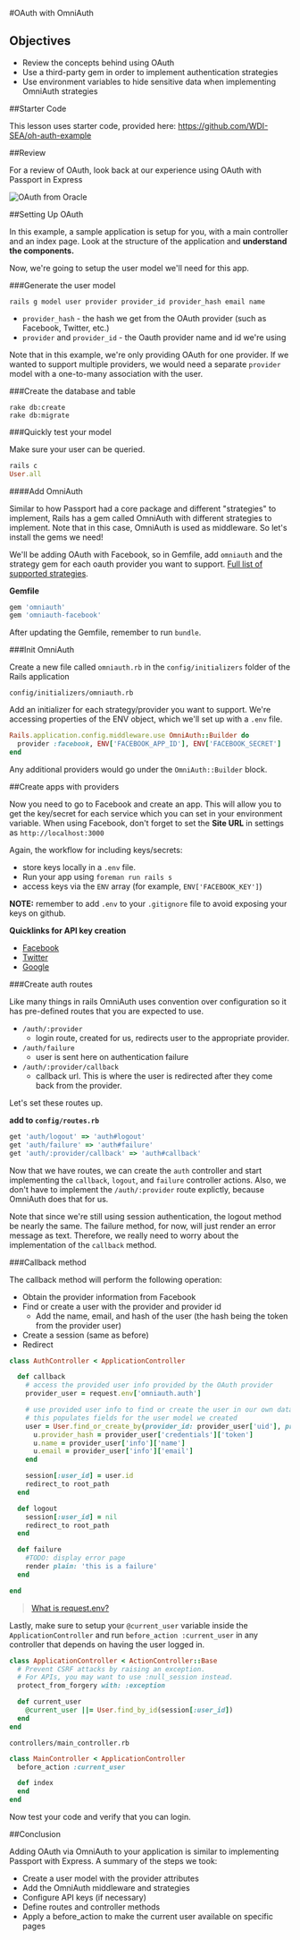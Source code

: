 #OAuth with OmniAuth

## Objectives

* Review the concepts behind using OAuth
* Use a third-party gem in order to implement authentication strategies
* Use environment variables to hide sensitive data when implementing OmniAuth strategies


##Starter Code

This lesson uses starter code, provided here: https://github.com/WDI-SEA/oh-auth-example

##Review

For a review of OAuth, look back at our experience using OAuth with Passport in Express

![OAuth from Oracle](https://docs.oracle.com/cd/E50612_01/doc.11122/oauth_guide/content/images/oauth/oauth_overview.png)

##Setting Up OAuth

In this example, a sample application is setup for you, with a main controller and an index page. Look at the structure of the application and **understand the components.**

Now, we're going to setup the user model we'll need for this app.

###Generate the user model

```
rails g model user provider provider_id provider_hash email name
```

* `provider_hash` - the hash we get from the OAuth provider (such as Facebook, Twitter, etc.)
* `provider` and `provider_id` - the Oauth provider name and id we're using

Note that in this example, we're only providing OAuth for one provider. If we wanted to support multiple providers, we would need a separate `provider` model with a one-to-many association with the user.

###Create the database and table

```
rake db:create
rake db:migrate
```

###Quickly test your model

Make sure your user can be queried.

```rb
rails c
User.all
```

####Add OmniAuth

Similar to how Passport had a core package and different "strategies" to implement, Rails has a gem called OmniAuth with different strategies to implement. Note that in this case, OmniAuth is used as middleware. So let's install the gems we need!

We'll be adding OAuth with Facebook, so in Gemfile, add `omniauth` and the strategy gem for each oauth provider you want to support. [Full list of supported strategies](https://github.com/intridea/omniauth/wiki/List-of-Strategies).

**Gemfile**

```rb
gem 'omniauth'
gem 'omniauth-facebook'
```

After updating the Gemfile, remember to run `bundle`.

###Init OmniAuth

Create a new file called `omniauth.rb` in the `config/initializers` folder of the Rails application

```
config/initializers/omniauth.rb
```

Add an initializer for each strategy/provider you want to support. We're accessing
properties of the ENV object, which we'll set up with a `.env` file.

```ruby
Rails.application.config.middleware.use OmniAuth::Builder do
  provider :facebook, ENV['FACEBOOK_APP_ID'], ENV['FACEBOOK_SECRET']
end
```

Any additional providers would go under the `OmniAuth::Builder` block.

##Create apps with providers

Now you need to go to Facebook and create an app. This will allow you to get the key/secret for each service which you can set in your environment variable. When using Facebook, don't forget to set the **Site URL** in settings as `http://localhost:3000`

Again, the workflow for including keys/secrets:
* store keys locally in a `.env` file.
* Run your app using `foreman run rails s`
* access keys via the `ENV` array (for example, `ENV['FACEBOOK_KEY']`)

**NOTE:** remember to add `.env` to your `.gitignore` file to avoid exposing your keys on github.

**Quicklinks for API key creation**

* [Facebook](https://developers.facebook.com/apps/)
* [Twitter](https://apps.twitter.com/)
* [Google](https://console.developers.google.com/project)

###Create auth routes

Like many things in rails OmniAuth uses convention over configuration so it has pre-defined routes that you are expected to use.

* `/auth/:provider`
  * login route, created for us, redirects user to the appropriate provider.
* `/auth/failure`
  * user is sent here on authentication failure
* `/auth/:provider/callback`
  * callback url. This is where the user is redirected after they come back from the provider.

Let's set these routes up.

**add to `config/routes.rb`**

```ruby
get 'auth/logout' => 'auth#logout'
get 'auth/failure' => 'auth#failure'
get 'auth/:provider/callback' => 'auth#callback'
```

Now that we have routes, we can create the `auth` controller and start implementing the `callback`, `logout`, and `failure` controller actions. Also, we don't have to implement the `/auth/:provider` route explictly, because OmniAuth does that for us.

Note that since we're still using session authentication, the logout method be nearly the same. The failure method, for now, will just render an error message as text. Therefore, we really need to worry about the implementation of the `callback` method.

###Callback method

The callback method will perform the following operation:

* Obtain the provider information from Facebook
* Find or create a user with the provider and provider id
  * Add the name, email, and hash of the user (the hash being the token from the provider user)
* Create a session (same as before)
* Redirect


```ruby
class AuthController < ApplicationController

  def callback
    # access the provided user info provided by the OAuth provider
    provider_user = request.env['omniauth.auth']

    # use provided user info to find or create the user in our own database
    # this populates fields for the user model we created
    user = User.find_or_create_by(provider_id: provider_user['uid'], provider: params[:provider]) do |u|
      u.provider_hash = provider_user['credentials']['token']
      u.name = provider_user['info']['name']
      u.email = provider_user['info']['email']
    end

    session[:user_id] = user.id
    redirect_to root_path
  end

  def logout
    session[:user_id] = nil
    redirect_to root_path
  end

  def failure
    #TODO: display error page
    render plain: 'this is a failure'
  end

end
```

> [What is request.env?](http://blogofchirag.blogspot.com/2008/09/variables-in-request-env-ruby-on-rails.html)

Lastly, make sure to setup your `@current_user` variable inside the `ApplicationController` and
run `before_action :current_user` in any controller that depends on having the user logged in.

```ruby
class ApplicationController < ActionController::Base
  # Prevent CSRF attacks by raising an exception.
  # For APIs, you may want to use :null_session instead.
  protect_from_forgery with: :exception

  def current_user
    @current_user ||= User.find_by_id(session[:user_id])
  end
end
```

`controllers/main_controller.rb`

```ruby
class MainController < ApplicationController
  before_action :current_user

  def index
  end
end
```

Now test your code and verify that you can login.

##Conclusion

Adding OAuth via OmniAuth to your application is similar to implementing Passport with Express. A summary of the steps we took:

* Create a user model with the provider attributes
* Add the OmniAuth middleware and strategies
* Configure API keys (if necessary)
* Define routes and controller methods
* Apply a before_action to make the current user available on specific pages
